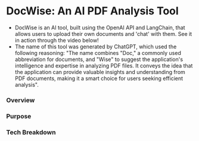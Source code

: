 # DocWise: An AI PDF Analysis Tool
- DocWise is an AI tool, built using the OpenAI API and LangChain, that allows users to upload their own documents and 'chat' with them. See it in action through the video below!
- The name of this tool was generated by ChatGPT, which used the following reasoning: "The name combines "Doc," a commonly used abbreviation for documents, and "Wise" to suggest the application's intelligence and expertise in analyzing PDF files. It conveys the idea that the application can provide valuable insights and understanding from PDF documents, making it a smart choice for users seeking efficient analysis".

### Overview

### Purpose

### Tech Breakdown